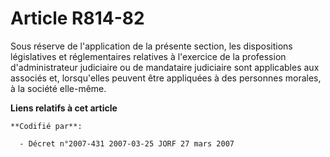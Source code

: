 # Article R814-82

Sous réserve de l'application de la présente section, les dispositions législatives et réglementaires relatives à l'exercice
de la profession d'administrateur judiciaire ou de mandataire judiciaire sont applicables aux associés et, lorsqu'elles
peuvent être appliquées à des personnes morales, à la société elle-même.

**Liens relatifs à cet article**

	**Codifié par**:

	  - Décret n°2007-431 2007-03-25 JORF 27 mars 2007
